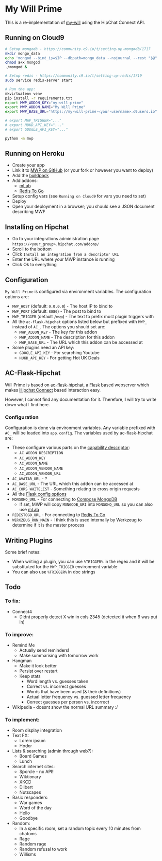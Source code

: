 # My Will Prime

This is a re-implementation of [my-will](https://github.com/csudcy/my-will) using the HipChat Connect API.


## Running on Cloud9

```bash
# Setup mongodb - https://community.c9.io/t/setting-up-mongodb/1717
mkdir mongo_data
echo 'mongod --bind_ip=$IP --dbpath=mongo_data --nojournal --rest "$@"' > mongod
chmod a+x mongod
./mongod &

# Setup redis - https://community.c9.io/t/setting-up-redis/1719
sudo service redis-server start

# Run the app:
mkvirtualenv venv
pip install -r requirements.txt
export MWP_ADDON_KEY="my-will-prime"
export MWP_ADDON_NAME="My Will Prime"
export MWP_BASE_URL="https://my-will-prime-<your-username>.c9users.io"

# export MWP_TRIGGER="..."
# export HUKD_API_KEY="..."
# export GOOGLE_API_KEY="..."

python -m mwp
```


## Running on Heroku

* Create your app
* Link it to [MWP on GitHub](https://github.com/csudcy/my-will-prime) (or your fork or however you want to deploy)
* Add the [buildpack](https://elements.heroku.com/buildpacks/heroku/heroku-buildpack-python)
* Add addons:
  * [mLab](https://elements.heroku.com/addons/mongolab)
  * [Redis To Go](https://elements.heroku.com/addons/redistogo)
* Setup config vars (see `Running on Cloud9` for vars you need to set)
* Deploy
* Open your deployment in a browser; you should see a JSON document describing MWP


## Installing on Hipchat


* Go to your integrations administration page `https://<your_group>.hipchat.com/addons/`
* Scroll to the bottom
* Click `Install an integration from a descriptor URL`
* Enter the URL where your MWP instance is running
* Click Ok to everything


## Configuration

`My Will Prime` is configured via environment variables. The configuration options are:
* `MWP_HOST` (default: `0.0.0.0`) - The host IP to bind to
* `MWP_PORT` (default: `8080`) - The post to bind to
* `MWP_TRIGGER` (default `/mwp`) - The text to prefix most plugin triggers with
* All the `ac-flask-hipchat` options listed below but prefixed with `MWP_` instead of `AC_`. The options you should set are:
  * `MWP_ADDON_KEY` - The key for this addon
  * `MWP_ADDON_NAME` - The description for this addon
  * `MWP_BASE_URL` - The URL which this addon can be accessed at
* Some plugins need an API key:
  * `GOOGLE_API_KEY` - For searching Youtube
  * `HUKD_API_KEY` - For getting Hot UK Deals


## AC-Flask-Hipchat

Will Prime is based on [ac-flask-hipchat](https://bitbucket.org/atlassianlabs/ac-flask-hipchat), a [Flask](http://flask.pocoo.org/) based webserver which makes [Hipchat Connect](https://developer.atlassian.com/hipchat) based interaction easy.

However, I cannot find any documentation for it. Therefore, I will try to write down what I find here.


### Configuration

Configuration is done via environment variables. Any variable prefixed with `AC_` will be loaded into `app.config`. The variables used by ac-flask-hipchat are:

* These configure various parts on the [capability descriptor](https://developer.atlassian.com/hipchat/tutorials/building-an-add-on-with-your-own-technology-stack#Buildinganadd-onwithyourowntechnologystack-Exposeacapabilitydescriptor):
  * `AC_ADDON_DESCRIPTION`
  * `AC_ADDON_KEY`
  * `AC_ADDON_NAME`
  * `AC_ADDON_VENDOR_NAME`
  * `AC_ADDON_VENDOR_URL`
* `AC_AVATAR_URL` - ?
* `AC_BASE_URL` - The URL which this addon can be accessed at
* `AC_CORS_WHITELIST` - Something relating to cross origin requests
* All the [Flask config options](http://flask.pocoo.org/docs/0.10/config/#builtin-configuration-values)
* `MONGOHQ_URL` - For connecting to [Compose MongoDB](https://elements.heroku.com/addons/mongohq)
  * If set, MWP will copy `MONGODB_URI` into `MONGOHQ_URL` so you can also use [mLab](https://elements.heroku.com/addons/mongolab)
* `REDISTOGO_URL` - For connecting to [Redis To Go](https://elements.heroku.com/addons/redistogo)
* `WERKZEUG_RUN_MAIN` -  I think this is used internally by Werkzeug to determine if it is the master process


## Writing Plugins

Some brief notes:
* When writing a plugin, you can use `%TRIGGER%` in the regex and it will be substituted for the `MWP_TRIGGER` environment variable
* You can also use `%TRIGGER%` in doc strings


## Todo


### To fix:
* Connect4
  * Didnt properly detect X win in cols 2345 (detected it when 6 was put in)


### To improve:
* Remind Me
  * Actually send reminders!
  * Make summarising with tomorrow work
* Hangman
  * Make it look better
  * Persist over restart
  * Keep stats
    * Word length vs. guesses taken
    * Correct vs. incorrect guesses
    * Words that have been used (& their definitions)
    * Actual letter frequency vs. guessed letter frequency
    * Correct guesses per person vs. incorrect
* Wikipedia - doesnt show the normal URL summary :/ 


### To implement:
* Room display integration
* Text FX:
  * Lorem ipsum
  * Hodor
* Lists & searching (admin through web?):
  * Board Games
  * Lunch
* Search internet sites:
  * Sporcle - no API!
  * Wiktionary
  * XKCD
  * Dilbert
  * Nutscapes
* Basic responders:
  * War games
  * Word of the day
  * Hello
  * Goodbye
* Random:
  * In a specific room, set a random topic every 10 minutes from chatoms
  * Rage
  * Random rage
  * Random refusal to work
  * Willisms
